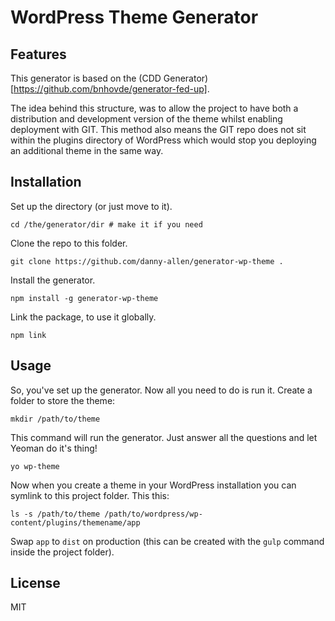 
# WordPress Theme Generator

## Features

This generator is based on the (CDD Generator)[https://github.com/bnhovde/generator-fed-up].

The idea behind this structure, was to allow the project to have both a distribution and development version of the theme whilst enabling deployment with GIT. This method also means the GIT repo does not sit within the plugins directory of WordPress which would stop you deploying an additional theme in the same way.


## Installation

Set up the directory (or just move to it).

```
cd /the/generator/dir # make it if you need
```

Clone the repo to this folder.

```
git clone https://github.com/danny-allen/generator-wp-theme .
```

Install the generator.

```
npm install -g generator-wp-theme
```

Link the package, to use it globally.

```
npm link
```

## Usage

So, you've set up the generator. Now all you need to do is run it. Create a folder to store the theme:

```
mkdir /path/to/theme
```

This command will run the generator. Just answer all the questions and let Yeoman do it's thing!
```
yo wp-theme
```

Now when you create a theme in your WordPress installation you can symlink to this project folder. This this:


```
ls -s /path/to/theme /path/to/wordpress/wp-content/plugins/themename/app
```

Swap `app` to `dist` on production (this can be created with the `gulp` command inside the project folder).

## License

MIT
